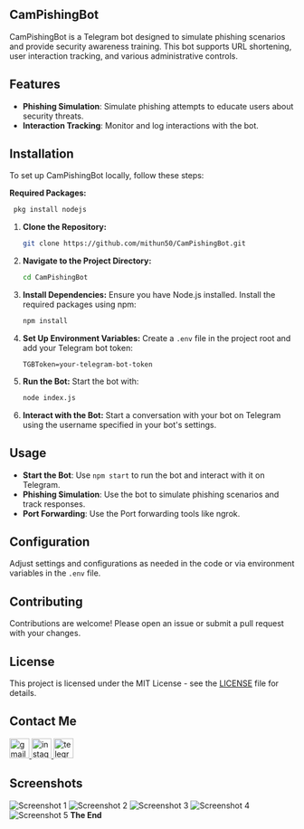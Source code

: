 ## CamPishingBot

CamPishingBot is a Telegram bot designed to simulate phishing scenarios and provide security awareness training. This bot supports URL shortening, user interaction tracking, and various administrative controls.

## Features
- **Phishing Simulation**: Simulate phishing attempts to educate users about security threats.
- **Interaction Tracking**: Monitor and log interactions with the bot.

## Installation

To set up CamPishingBot locally, follow these steps:

**Required Packages:**
   ```bash
    pkg install nodejs
```

1. **Clone the Repository:**
   ```bash
   git clone https://github.com/mithun50/CamPishingBot.git
   ```

2. **Navigate to the Project Directory:**
   ```bash
   cd CamPishingBot
   ```

3. **Install Dependencies:**
   Ensure you have Node.js installed. Install the required packages using npm:
   ```bash
   npm install
   ```

4. **Set Up Environment Variables:**
   Create a `.env` file in the project root and add your Telegram bot token:
   ```env
   TGBToken=your-telegram-bot-token
   ```

5. **Run the Bot:**
   Start the bot with:
   ```bash
   node index.js
   ```

6. **Interact with the Bot:**
   Start a conversation with your bot on Telegram using the username specified in your bot's settings.

## Usage

- **Start the Bot**: Use `npm start` to run the bot and interact with it on Telegram.
- **Phishing Simulation**: Use the bot to simulate phishing scenarios and track responses.
- **Port Forwarding**: Use the Port forwarding tools like ngrok.

## Configuration

Adjust settings and configurations as needed in the code or via environment variables in the `.env` file.

## Contributing

Contributions are welcome! Please open an issue or submit a pull request with your changes.

## License

This project is licensed under the MIT License - see the [LICENSE](LICENSE) file for details.

## Contact Me
<div align="left">
  <a href="malio:mithungowda.b7411@gmail.com" target="_blank">
    <img src="https://img.shields.io/static/v1?message=Gmail&logo=gmail&label=&color=D14836&logoColor=white&labelColor=&style=for-the-badge" height="35" alt="gmail logo"  />
  </a>
  <a href="http://instagram.com/mithun.gowda.b" target="_blank">
    <img src="https://img.shields.io/static/v1?message=Instagram&logo=instagram&label=&color=E4405F&logoColor=white&labelColor=&style=for-the-badge" height="35" alt="instagram logo"  />
  </a>
  <a href="https://t.me/@MITHUNGOWDA_B" target="_blank">
    <img src="https://img.shields.io/static/v1?message=Telegram&logo=telegram&label=&color=2CA5E0&logoColor=white&labelColor=&style=for-the-badge" height="35" alt="telegram logo"  />
  </a>
</div>

## Screenshots

![Screenshot 1](https://github.com/mithun50/CamPishingBot/raw/main/assets/screenshots/scc1.png)
![Screenshot 2](https://github.com/mithun50/CamPishingBot/raw/main/assets/screenshots/scc2.png)
![Screenshot 3](https://github.com/mithun50/CamPishingBot/raw/main/assets/screenshots/scc3.png)
![Screenshot 4](https://github.com/mithun50/CamPishingBot/raw/main/assets/screenshots/scc4.png)
![Screenshot 5](https://github.com/mithun50/CamPishingBot/raw/main/assets/screenshots/scc5.png)
**The End**
